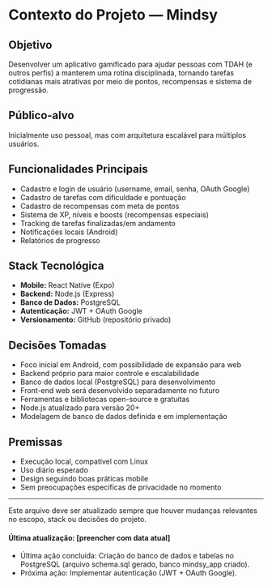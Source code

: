 # Contexto do Projeto — Mindsy

## Objetivo
Desenvolver um aplicativo gamificado para ajudar pessoas com TDAH (e outros perfis) a manterem uma rotina disciplinada, tornando tarefas cotidianas mais atrativas por meio de pontos, recompensas e sistema de progressão.

## Público-alvo
Inicialmente uso pessoal, mas com arquitetura escalável para múltiplos usuários.

## Funcionalidades Principais
- Cadastro e login de usuário (username, email, senha, OAuth Google)
- Cadastro de tarefas com dificuldade e pontuação
- Cadastro de recompensas com meta de pontos
- Sistema de XP, níveis e boosts (recompensas especiais)
- Tracking de tarefas finalizadas/em andamento
- Notificações locais (Android)
- Relatórios de progresso

## Stack Tecnológica
- **Mobile:** React Native (Expo)
- **Backend:** Node.js (Express)
- **Banco de Dados:** PostgreSQL
- **Autenticação:** JWT + OAuth Google
- **Versionamento:** GitHub (repositório privado)

## Decisões Tomadas
- Foco inicial em Android, com possibilidade de expansão para web
- Backend próprio para maior controle e escalabilidade
- Banco de dados local (PostgreSQL) para desenvolvimento
- Front-end web será desenvolvido separadamente no futuro
- Ferramentas e bibliotecas open-source e gratuitas
- Node.js atualizado para versão 20+
- Modelagem de banco de dados definida e em implementação

## Premissas
- Execução local, compatível com Linux
- Uso diário esperado
- Design seguindo boas práticas mobile
- Sem preocupações específicas de privacidade no momento

---

Este arquivo deve ser atualizado sempre que houver mudanças relevantes no escopo, stack ou decisões do projeto.

#### Última atualização: [preencher com data atual]
- Última ação concluída: Criação do banco de dados e tabelas no PostgreSQL (arquivo schema.sql gerado, banco mindsy_app criado).
- Próxima ação: Implementar autenticação (JWT + OAuth Google). 